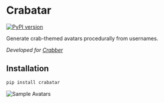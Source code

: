 # Crabatar

[![PyPI version](https://badge.fury.io/py/crabatar.svg)](https://badge.fury.io/py/crabatar)

Generate crab-themed avatars procedurally from usernames.

*Developed for [Crabber](https://github.com/jakeledoux/crabber/)*

## Installation

``` bash
pip install crabatar
```

![Sample Avatars](sample.png)
